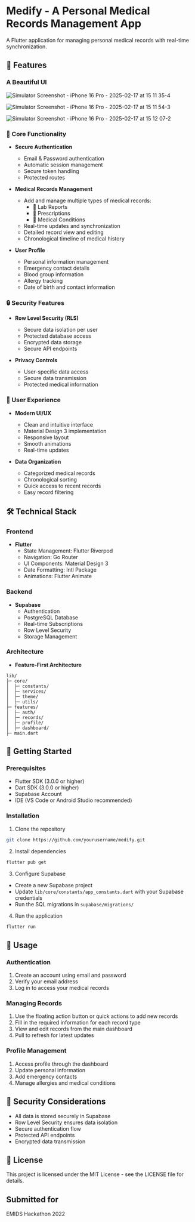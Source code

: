 #  Medify - A Personal Medical Records Management App

A Flutter application for managing personal medical records with real-time synchronization.

## 🌟 Features

### A Beautiful UI


![Simulator Screenshot - iPhone 16 Pro - 2025-02-17 at 15 11 35-4](https://github.com/user-attachments/assets/0aa9cd43-580a-4132-9c97-12317d641cbc)


![Simulator Screenshot - iPhone 16 Pro - 2025-02-17 at 15 11 54-3](https://github.com/user-attachments/assets/faf55782-7c4e-4ed7-aa05-14cec8b5ef9c)


![Simulator Screenshot - iPhone 16 Pro - 2025-02-17 at 15 12 07-2](https://github.com/user-attachments/assets/f778ecdf-945d-4db4-8214-6760c3eef03b)




### 📱 Core Functionality
- **Secure Authentication**
  - Email & Password authentication
  - Automatic session management
  - Secure token handling
  - Protected routes

- **Medical Records Management**
  - Add and manage multiple types of medical records:
    - 🔬 Lab Reports
    - 💊 Prescriptions
    - 🏥 Medical Conditions
  - Real-time updates and synchronization
  - Detailed record view and editing
  - Chronological timeline of medical history

- **User Profile**
  - Personal information management
  - Emergency contact details
  - Blood group information
  - Allergy tracking
  - Date of birth and contact information

### 🔒 Security Features
- **Row Level Security (RLS)**
  - Secure data isolation per user
  - Protected database access
  - Encrypted data storage
  - Secure API endpoints

- **Privacy Controls**
  - User-specific data access
  - Secure data transmission
  - Protected medical information

### 💫 User Experience
- **Modern UI/UX**
  - Clean and intuitive interface
  - Material Design 3 implementation
  - Responsive layout
  - Smooth animations
  - Real-time updates

- **Data Organization**
  - Categorized medical records
  - Chronological sorting
  - Quick access to recent records
  - Easy record filtering

## 🛠 Technical Stack

### Frontend
- **Flutter**
  - State Management: Flutter Riverpod
  - Navigation: Go Router
  - UI Components: Material Design 3
  - Date Formatting: Intl Package
  - Animations: Flutter Animate

### Backend
- **Supabase**
  - Authentication
  - PostgreSQL Database
  - Real-time Subscriptions
  - Row Level Security
  - Storage Management

### Architecture
- **Feature-First Architecture**
```
lib/
├─ core/
│  ├─ constants/
│  ├─ services/
│  ├─ theme/
│  ├─ utils/
├─ features/
│  ├─ auth/
│  ├─ records/
│  ├─ profile/
│  ├─ dashboard/
├─ main.dart
```

## 🚀 Getting Started

### Prerequisites
- Flutter SDK (3.0.0 or higher)
- Dart SDK (3.0.0 or higher)
- Supabase Account
- IDE (VS Code or Android Studio recommended)

### Installation
1. Clone the repository
```bash
git clone https://github.com/yourusername/medify.git
```

2. Install dependencies
```bash
flutter pub get
```

3. Configure Supabase
- Create a new Supabase project
- Update `lib/core/constants/app_constants.dart` with your Supabase credentials
- Run the SQL migrations in `supabase/migrations/`

4. Run the application
```bash
flutter run
```

## 📱 Usage

### Authentication
1. Create an account using email and password
2. Verify your email address
3. Log in to access your medical records

### Managing Records
1. Use the floating action button or quick actions to add new records
2. Fill in the required information for each record type
3. View and edit records from the main dashboard
4. Pull to refresh for latest updates

### Profile Management
1. Access profile through the dashboard
2. Update personal information
3. Add emergency contacts
4. Manage allergies and medical conditions

## 🔐 Security Considerations
- All data is stored securely in Supabase
- Row Level Security ensures data isolation
- Secure authentication flow
- Protected API endpoints
- Encrypted data transmission


## 📄 License
This project is licensed under the MIT License - see the LICENSE file for details.

## Submitted for
EMIDS Hackathon 2022
